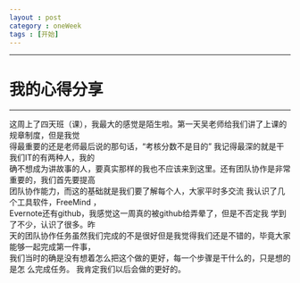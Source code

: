 ```yaml
---
layout : post
category : oneWeek
tags : [开始]
---
```


----
# 我的心得分享
----










   这周上了四天班（课），我最大的感觉是陌生啦。第一天吴老师给我们讲了上课的规章制度，但是我觉   
得最重要的还是老师最后说的那句话，“考核分数不是目的”  我记得最深的就是干我们IT的有两种人，我的    
确不想成为讲故事的人，要真实那样的我也不应该来到这里。还有团队协作是非常重要的，我们首先要提高    
团队协作能力，而这的基础就是我们要了解每个人，大家平时多交流  我认识了几个工具软件，FreeMind ，    
Evernote还有github，我感觉这一周真的被github给弄晕了，但是不否定我  学到了不少，认识了很多。昨    
天的团队协作任务虽然我们完成的不是很好但是我觉得我们还是不错的，毕竟大家能够一起完成第一件事，    
我们当时的确是没有想着怎么把这个做的更好，每一个步骤是干什么的，只是想的是怎  么完成任务。
    我肯定我们以后会做的更好的。
